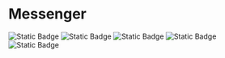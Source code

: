 # Messenger

![Static Badge](https://img.shields.io/badge/C%23-purple) ![Static Badge](https://img.shields.io/badge/MSSQL-yellow) ![Static Badge](https://img.shields.io/badge/WPF-blue) ![Static Badge](https://img.shields.io/badge/EntityFramework-Green) ![Static Badge](https://img.shields.io/badge/LINQ-white)

